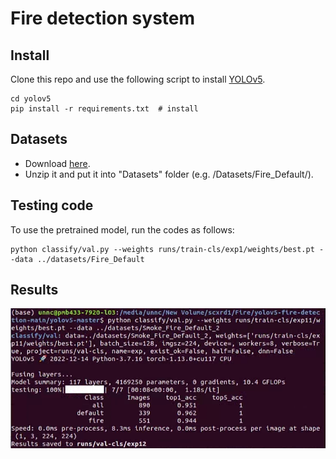 # Fire detection system

## Install
Clone this repo and use the following script to install [YOLOv5](https://github.com/ultralytics/yolov5.git).
```
cd yolov5
pip install -r requirements.txt  # install
```

## Datasets
- Download [here]().
- Unzip it and put it into "Datasets" folder (e.g. /Datasets/Fire_Default/).

## Testing code
To use the pretrained model, run the codes as follows:
```console
python classify/val.py --weights runs/train-cls/exp1/weights/best.pt --data ../datasets/Fire_Default

```

## Results
![Results](https://github.com/drx770/fire_detection/blob/main/result.png)
